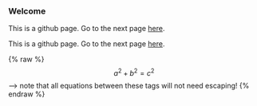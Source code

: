 ### Welcome
This is a github page. Go to the next page [here](https://www.google.com). 

This is a github page. Go to the next page [here](./1.md). 

{% raw %}
  $$a^2 + b^2 = c^2$$ --> note that all equations between these tags will not need escaping! 
{% endraw %}
